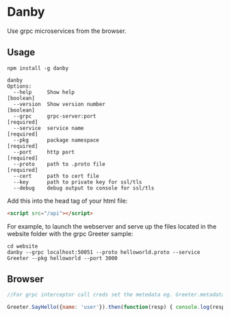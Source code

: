 Danby
===================

Use grpc microservices from the browser. 

Usage
--------
```shell
npm install -g danby

danby
Options:
  --help     Show help                                                 [boolean]
  --version  Show version number                                       [boolean]
  --grpc     grpc-server:port                                         [required]
  --service  service name                                             [required]
  --pkg      package namespace                                        [required]
  --port     http port                                                [required]
  --proto    path to .proto file                                      [required]
  --cert     path to cert file
  --key      path to private key for ssl/tls
  --debug    debug output to console for ssl/tls
```

Add this into the head tag of your html file:


```html
<script src="/api"></script>
```

For example, to launch the webserver and serve up the files located in the website folder with the grpc Greeter sample:

```shell
cd website
danby --grpc localhost:50051 --proto helloworld.proto --service Greeter --pkg helloworld --port 3000
```

Browser
-------
```js
//For grpc interceptor call creds set the metedata eg. Greeter.metadata["token"] = ...

Greeter.SayHello({name: 'user'}).then(function(resp) { console.log(resp); });
```


